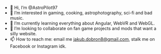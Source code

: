 - 👋 Hi, I’m @AstroPilot97
- 👀 I’m interested in gaming, cooking, astrophotography, sci-fi and bad music.
- 🌱 I’m currently learning everything about Angular, WebVR and WebGL.
- 💞️ I’m looking to collaborate on fan game projects and mods that want a silly website.
- 📫 How to reach me: email me jakub.dobron8@gmail.com, stalk me on Facebook or Instagram idk.

<!---
AstroPilot97/AstroPilot97 is a ✨ special ✨ repository because its `README.md` (this file) appears on your GitHub profile.
You can click the Preview link to take a look at your changes.
--->
